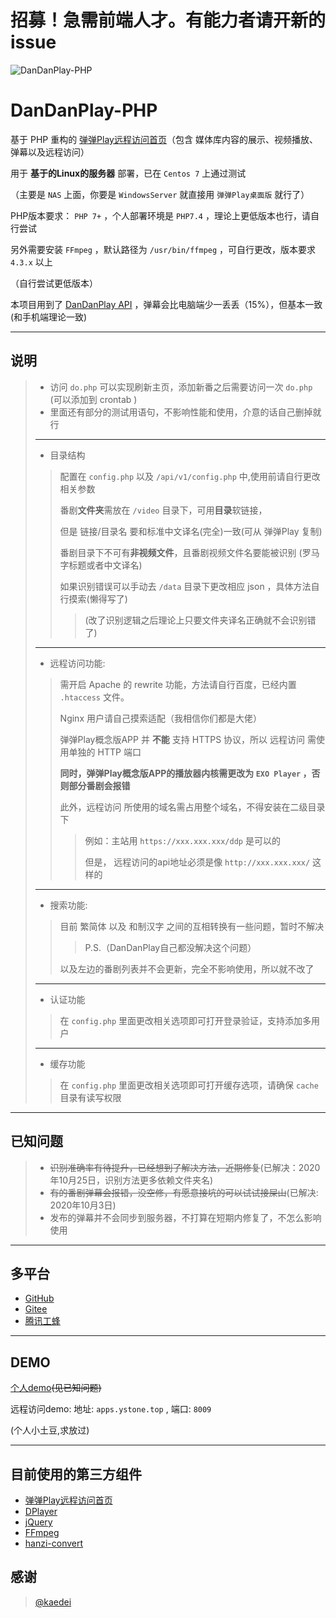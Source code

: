 # 招募！急需前端人才。有能力者请开新的issue

![DanDanPlay-PHP](https://socialify.git.ci/CberYellowstone/DanDanPlay-PHP/image?description=1&font=KoHo&forks=1&issues=1&language=1&logo=https://cdn.jsdelivr.net/gh/CberYellowstone/DanDanPlay-PHP@master/src/ddp-black.png&owner=1&pattern=Brick%20Wall&pulls=1&stargazers=1&theme=Dark)

# DanDanPlay-PHP

基于 PHP 重构的 [弹弹Play远程访问首页](https://github.com/kaedei/dandanplay-libraryindex)（包含 媒体库内容的展示、视频播放、弹幕以及远程访问）

用于 **基于的Linux的服务器** 部署，已在 `Centos 7` 上通过测试

（主要是 `NAS` 上面，你要是 `WindowsServer` 就直接用 `弹弹Play桌面版` 就行了）

PHP版本要求： `PHP 7+` ，个人部署环境是 `PHP7.4` ，理论上更低版本也行，请自行尝试

另外需要安装 `FFmpeg` ，默认路径为 `/usr/bin/ffmpeg` ，可自行更改，版本要求 `4.3.x` 以上

（自行尝试更低版本）

本项目用到了 [DanDanPlay API](https://api.acplay.net/swagger/ui/index#/) ，弹幕会比电脑端少一丢丢（15%），但基本一致(和手机端理论一致)

---

## 说明
> 
>  
>* 访问 `do.php` 可以实现刷新主页，添加新番之后需要访问一次 `do.php` (可以添加到 crontab )
>* 里面还有部分的测试用语句，不影响性能和使用，介意的话自己删掉就行
>
>
>---
>* 目录结构
>>配置在 `config.php` 以及 `/api/v1/config.php` 中,使用前请自行更改相关参数
>>
>>番剧**文件夹**需放在 `/video` 目录下，可用**目录**软链接，
>>
>>但是 链接/目录名 要和标准中文译名(完全)一致(可从 弹弹Play 复制)
>>
>>番剧目录下不可有**非视频文件**，且番剧视频文件名要能被识别 (罗马字标题或者中文译名)
>>
>>如果识别错误可以手动去 `/data` 目录下更改相应 json ，具体方法自行摸索(懒得写了)
>>
>>>(改了识别逻辑之后理论上只要文件夹译名正确就不会识别错了)
>>
>
>---
> 
>* 远程访问功能:
>>需开启 Apache 的 rewrite 功能，方法请自行百度，已经内置 `.htaccess` 文件。
>>
>>Nginx 用户请自己摸索适配（我相信你们都是大佬）
>>
>> 弹弹Play概念版APP 并 **不能** 支持 HTTPS 协议，所以 远程访问 需使用单独的 HTTP 端口
>> 
>>**同时，弹弹Play概念版APP的播放器内核需更改为 `EXO Player` ，否则部分番剧会报错**
>>
>>此外，远程访问 所使用的域名需占用整个域名，不得安装在二级目录下
>>>例如：主站用 `https://xxx.xxx.xxx/ddp` 是可以的
>>>
>>>但是， 远程访问的api地址必须是像 `http://xxx.xxx.xxx/` 这样的
>
>---
>* 搜索功能:
>>
>>目前 繁简体 以及 和制汉字 之间的互相转换有一些问题，暂时不解决
>>
>>>P.S.（DanDanPlay自己都没解决这个问题）
>>
>>以及左边的番剧列表并不会更新，完全不影响使用，所以就不改了
>
>---
>* 认证功能
>
>>在 `config.php` 里面更改相关选项即可打开登录验证，支持添加多用户
>
>---
>* 缓存功能
>>
>>在 `config.php` 里面更改相关选项即可打开缓存选项，请确保 `cache` 目录有读写权限


---

## 已知问题

>* ~~识别准确率有待提升，已经想到了解决方法，近期修复~~(已解决：2020年10月25日，识别方法更多依赖文件夹名)
>* ~~有的番剧弹幕会报错，没空修，有愿意接坑的可以试试接屎山~~(已解决: 2020年10月3日)
>* 发布的弹幕并不会同步到服务器，不打算在短期内修复了，不怎么影响使用

---

## 多平台

* [GitHub](https://github.com/CberYellowstone/DanDanPlay-PHP)
* [Gitee](https://gitee.com/Yellowstone/DanDanPlay-PHP)
* [腾讯工蜂](https://git.code.tencent.com/Yellowstone/DanDanPlay-PHP)

---

## DEMO
[个人demo](https://apps.ystone.top:488/ddp/)~~(见已知问题)~~

远程访问demo: 地址: `apps.ystone.top` , 端口: `8009`

(个人小土豆,求放过)

---

## 目前使用的第三方组件

* [弹弹Play远程访问首页](https://github.com/kaedei/dandanplay-libraryindex)
* [DPlayer](https://github.com/MoePlayer/DPlayer)
* [jQuery](https://github.com/jquery/jquery)
* [FFmpeg](https://github.com/FFmpeg/FFmpeg)
* [
hanzi-convert](https://github.com/uutool/hanzi-convert)

## 感谢
> [@kaedei](https://github.com/kaedei)